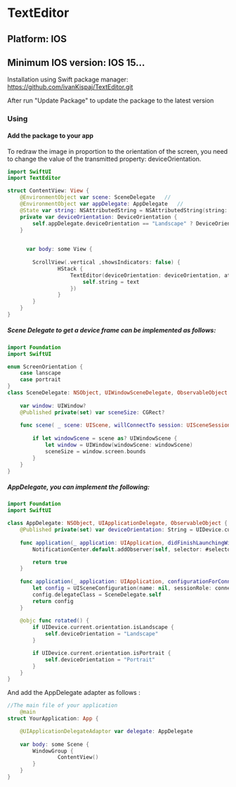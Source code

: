 
<h1> TextEditor </h1>

<h2>Platform:              IOS</h2>
<h2>Minimum IOS version: IOS 15...</h2>
<p>Installation using Swift package manager: <a href="https://github.com/ivanKispaj/TextEditor">https://github.com/ivanKispaj/TextEditor.git </a> </p>
<p>After run "Update Package" to update the package to the latest version </p>
<h3>  Using </h3>
<h4> Add the package to your app </h4>
<p> To redraw the image in proportion to the orientation of the screen, you need to change the value of the transmitted property: deviceOrientation. </p>
          
```Swift
import SwiftUI
import TextEditor

struct ContentView: View {
    @EnvironmentObject var scene: SceneDelegate   // 
    @EnvironmentObject var appDelegate: AppDelegate   //
    @State var string: NSAttributedString = NSAttributedString(string: "")
    private var deviceOrientation: DeviceOrientation {
        self.appDelegate.deviceOrientation == "Landscape" ? DeviceOrientation.Landscape : DeviceOrientation.portrait
    }

    
      var body: some View {
        
        ScrollView(.vertical ,showsIndicators: false) {
                HStack {
                    TextEditor(deviceOrientation: deviceOrientation, attributedText: NSMutableAttributedString(attributedString: string) , deviceFrame: scene.sceneSize, onCommit: { text in
                        self.string = text
                    })
                }
        }
    }
}
```
<h5> Scene Delegate to get a device frame can be implemented as follows: </h5>

```Swift
import Foundation
import SwiftUI

enum ScreenOrientation {
    case lanscape
    case portrait
}
class SceneDelegate: NSObject, UIWindowSceneDelegate, ObservableObject {
    
    var window: UIWindow?
    @Published private(set) var sceneSize: CGRect?
    
    func scene( _ scene: UIScene, willConnectTo session: UISceneSession, options connectionOptions: UIScene.ConnectionOptions ) {
        
        if let windowScene = scene as? UIWindowScene {
            let window = UIWindow(windowScene: windowScene)
            sceneSize = window.screen.bounds
        }
    }
}
```
<h5> AppDelegate, you can implement the following: </h5>

```Swift
import Foundation
import SwiftUI

class AppDelegate: NSObject, UIApplicationDelegate, ObservableObject {
    @Published private(set) var deviceOrientation: String = UIDevice.current.orientation.isLandscape ? "Landscape" : "Portrait"
    
    func application(_ application: UIApplication, didFinishLaunchingWithOptions launchOptions: [UIApplication.LaunchOptionsKey : Any]? = nil) -> Bool {
        NotificationCenter.default.addObserver(self, selector: #selector(AppDelegate.rotated), name: UIDevice.orientationDidChangeNotification, object: nil)

        return true
    }
    
    func application(_ application: UIApplication, configurationForConnecting connectingSceneSession: UISceneSession, options: UIScene.ConnectionOptions) -> UISceneConfiguration {
        let config = UISceneConfiguration(name: nil, sessionRole: connectingSceneSession.role)
        config.delegateClass = SceneDelegate.self
        return config
    }
    
    @objc func rotated() {
        if UIDevice.current.orientation.isLandscape {
            self.deviceOrientation = "Landscape"
        }

        if UIDevice.current.orientation.isPortrait {
            self.deviceOrientation = "Portrait"
        }
    }
}
```
<p> And add the AppDelegate adapter as follows : </p>

```Swift
//The main file of your application
    @main
struct YourApplication: App {

    @UIApplicationDelegateAdaptor var delegate: AppDelegate
    
    var body: some Scene {
        WindowGroup {
                ContentView()
        }
    }
}
```
